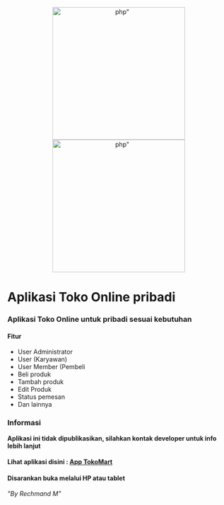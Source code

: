 <p align="center"><a href="https://tokomart.id" target="_blank"><img src="https://repository-images.githubusercontent.com/362925811/f08ba083-939e-4f67-a3d0-bf4ae9b51acb" width="300" alt=php"></a>
  <a href="https://tokomart.id" target="_blank"><img src="https://rechmand.id/assets/ico/project/tokomart1.jpg" width="300" alt=php"></a></p>
  
# Aplikasi Toko Online pribadi
### Aplikasi Toko Online untuk pribadi sesuai kebutuhan
#### Fitur
- User Administrator
- User (Karyawan)
- User Member (Pembeli
- Beli produk
- Tambah produk
- Edit Produk
- Status pemesan
- Dan lainnya

### Informasi
**Aplikasi ini tidak dipublikasikan, silahkan kontak developer untuk info lebih lanjut**
  
#### Lihat aplikasi disini : [App TokoMart](https://app.tokomart.id)
#### Disarankan buka melalui HP atau tablet

*"By Rechmand M"*



